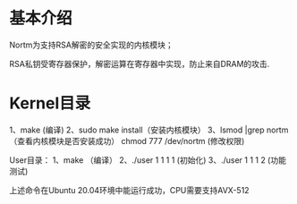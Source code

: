 # 基本介绍

Nortm为支持RSA解密的安全实现的内核模块；

RSA私钥受寄存器保护，解密运算在寄存器中实现，防止来自DRAM的攻击.

# Kernel目录
1、make (编译)
2、sudo make install（安装内核模块）
3、lsmod |grep nortm （查看内核模块是否安装成功）
chmod 777 /dev/nortm (修改权限)

User目录：
1、make （编译）
2、./user 1 1 1 1 (初始化)
3、./user 1 1 1 2 (功能测试)

上述命令在Ubuntu 20.04环境中能运行成功，CPU需要支持AVX-512
